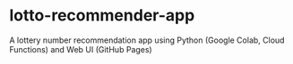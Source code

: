 # lotto-recommender-app
A lottery number recommendation app using Python (Google Colab, Cloud Functions) and Web UI (GitHub Pages)
